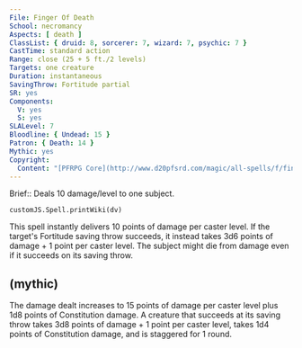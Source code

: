 ```yaml
---
File: Finger Of Death
School: necromancy
Aspects: [ death ]
ClassList: { druid: 8, sorcerer: 7, wizard: 7, psychic: 7 }
CastTime: standard action
Range: close (25 + 5 ft./2 levels)
Targets: one creature
Duration: instantaneous
SavingThrow: Fortitude partial
SR: yes
Components:
  V: yes
  S: yes
SLALevel: 7
Bloodline: { Undead: 15 }
Patron: { Death: 14 }
Mythic: yes
Copyright:
  Content: "[PFRPG Core](http://www.d20pfsrd.com/magic/all-spells/f/finger-of-death)"
---
```

Brief:: Deals 10 damage/level to one subject.

```dataviewjs
customJS.Spell.printWiki(dv)
```

This spell instantly delivers 10 points of damage per caster level. If the target's Fortitude saving throw succeeds, it instead takes 3d6 points of damage + 1 point per caster level. The subject might die from damage even if it succeeds on its saving throw.


## (mythic)

The damage dealt increases to 15 points of damage per caster level plus 1d8 points of Constitution damage. A creature that succeeds at its saving throw takes 3d8 points of damage + 1 point per caster level, takes 1d4 points of Constitution damage, and is staggered for 1 round.
